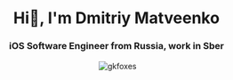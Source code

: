 <h1 align="center">Hi🌈, I'm Dmitriy Matveenko</h1>
<h3 align="center">iOS Software Engineer from Russia, work in Sber</h3>



<p align="center">&nbsp;<img align="center" src="https://github-readme-stats.vercel.app/api?username=gkfoxes&show_icons=true&locale=en" alt="gkfoxes" /></p>
